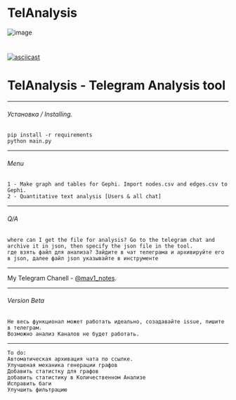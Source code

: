 # TelAnalysis
![image](https://user-images.githubusercontent.com/107117398/209858730-fe6ff0a3-9fcd-4d13-be6a-3f2a6bdd198b.png)
# 
[![asciicast](https://user-images.githubusercontent.com/107117398/213977412-12138f32-e736-434f-9dd4-aed7df895aad.jpg)](https://user-images.githubusercontent.com/107117398/210658121-01c8eac5-ef5b-4b1d-a178-90e31d2b7071.mp4)
# TelAnalysis - Telegram Analysis tool
_______
###### Установка / Installing.
```
pip install -r requirements
python main.py
```
_______
###### Menu
```
1 - Make graph and tables for Gephi. Import nodes.csv and edges.csv to Gephi.
2 - Quantitative text analysis [Users & all chat]
```
_______
###### Q/A
```
where can I get the file for analysis? Go to the telegram chat and archive it in json, then specify the json file in the tool.
где взять файл для анализа? Зайдите в чат телеграма и архивируйте его в json, далее файл json указывайте в инструменте
```
_______
My Telegram Chanell - [@mav1_notes](https://t.me/mav1_notes).
_______
###### Version Beta


```
Не весь функционал может работать идеально, созадавайте issue, пишите в телеграм.
Возможно анализ Каналов не будет работать.
```
_______
```
To do:
Автоматическая архивация чата по ссылке.
Улучшеная механика генерации графов
Добавить статистку для графов
добавить статистику в Количественном Анализе
Исправить баги
Улучшить фильтрацию
```
